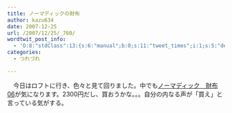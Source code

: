 ```yaml
---
title: ノーマディックの財布
author: kazu634
date: 2007-12-25
url: /2007/12/25/_760/
wordtwit_post_info:
  - 'O:8:"stdClass":13:{s:6:"manual";b:0;s:11:"tweet_times";i:1;s:5:"delay";i:0;s:7:"enabled";i:1;s:10:"separation";s:2:"60";s:7:"version";s:3:"3.7";s:14:"tweet_template";b:0;s:6:"status";i:2;s:6:"result";a:0:{}s:13:"tweet_counter";i:2;s:13:"tweet_log_ids";a:1:{i:0;i:3517;}s:9:"hash_tags";a:0:{}s:8:"accounts";a:1:{i:0;s:7:"kazu634";}}'
categories:
  - つれづれ

---
```

<div class="section">
<p>
    　今日はロフトに行き、色々と見て回りました。中でも<a href="http://store.shopping.yahoo.co.jp/nomadic/sa-06.html" onclick="__gaTracker('send', 'event', 'outbound-article', 'http://store.shopping.yahoo.co.jp/nomadic/sa-06.html', 'ノーマディック　財布06');" target="_blank">ノーマディック　財布06</a>が気になります。2300円だし、買おうかな。。。自分の内なる声が「買え」と言っている気がする。
</p>
</div>